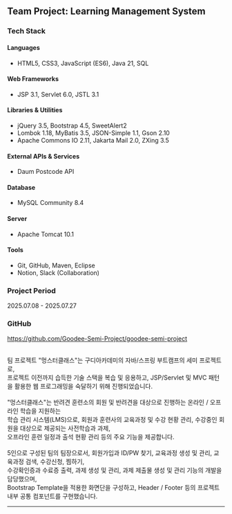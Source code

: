 ## Team Project: Learning Management System

### Tech Stack
#### Languages
- HTML5, CSS3, JavaScript (ES6), Java 21, SQL

#### Web Frameworks
- JSP 3.1, Servlet 6.0, JSTL 3.1

#### Libraries & Utilities
- jQuery 3.5, Bootstrap 4.5, SweetAlert2
- Lombok 1.18, MyBatis 3.5, JSON-Simple 1.1, Gson 2.10
- Apache Commons IO 2.11, Jakarta Mail 2.0, ZXing 3.5

#### External APIs & Services
- Daum Postcode API

#### Database
- MySQL Community 8.4

#### Server
- Apache Tomcat 10.1

#### Tools
- Git, GitHub, Maven, Eclipse
- Notion, Slack (Collaboration)

### Project Period
2025.07.08 - 2025.07.27

### GitHub
https://github.com/Goodee-Semi-Project/goodee-semi-project

<br>
팀 프로젝트 "멍스터클래스"는 구디아카데미의 자바/스프링 부트캠프의 세미 프로젝트로,<br>
프로젝트 이전까지 습득한 기술 스택을 복습 및 응용하고, JSP/Servlet 및 MVC 패턴을 활용한 웹 프로그래밍을 숙달하기 위해 진행되었습니다.<br>
<br>
"멍스터클래스"는 반려견 훈련소의 회원 및 반려견을 대상으로 진행하는 온라인 / 오프라인 학습을 지원하는 <br>
학습 관리 시스템(LMS)으로, 회원과 훈련사의 교육과정 및 수강 현황 관리, 수강중인 회원을 대상으로 제공되는 사전학습과 과제,<br>
오프라인 훈련 일정과 출석 현황 관리 등의 주요 기능을 제공합니다.<br>
<br>
5인으로 구성된 팀의 팀장으로서, 회원가입과 ID/PW 찾기, 교육과정 생성 및 관리, 교육과정 검색, 수강신청, 찜하기,<br>
수강확인증과 수료증 출력, 과제 생성 및 관리, 과제 제출물 생성 및 관리 기능의 개발을 담당했으며,<br>
Bootstrap Template을 적용한 화면단을 구성하고, Header / Footer 등의 프로젝트 내부 공통 컴포넌트를 구현했습니다.
<hr>

